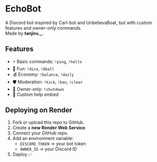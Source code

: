 # EchoBot

A Discord bot inspired by Carl-bot and UnbelievaBoat, but with custom features and owner-only commands.  
Made by **tanjiru._.**

## Features
- ⚡ Basic commands: `!ping`, `!hello`
- 🎲 Fun: `!dice`, `!8ball`
- 💰 Economy: `!balance`, `!daily`
- 🛡 Moderation: `!kick`, `!ban`, `!clear`
- 👑 Owner-only: `!shutdown`
- 📖 Custom help embed

## Deploying on Render
1. Fork or upload this repo to GitHub.
2. Create a **new Render Web Service**.
3. Connect your GitHub repo.
4. Add an environment variable:
   - `DISCORD_TOKEN` → your bot token
   - `OWNER_ID` → your Discord ID
5. Deploy ✅
